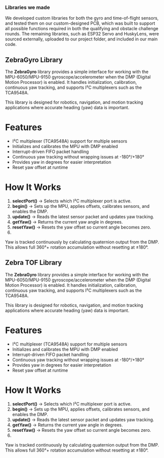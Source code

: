 ### Libraries we made

We developed custom libraries for both the gyro and time-of-flight sensors, and tested them on our custom-designed PCB, which was built to support all possible functions required in both the qualifying and obstacle challenge rounds. The remaining libraries, such as ESP32 Servo and HuskyLens, were sourced externally, uploaded to our project folder, and included in our main code.

## ZebraGyro Library

The **ZebraGyro** library provides a simple interface for working with the MPU-6050/MPU-9150 gyroscope/accelerometer when the DMP (Digital Motion Processor) is enabled. It handles initialization, calibration, continuous yaw tracking, and supports I²C multiplexers such as the TCA9548A.

This library is designed for robotics, navigation, and motion tracking applications where accurate heading (yaw) data is important.

# Features

- I²C multiplexer (TCA9548A) support for multiple sensors  
- Initializes and calibrates the MPU with DMP enabled  
- Interrupt-driven FIFO packet handling  
- Continuous yaw tracking without wrapping issues at -180°/+180°  
- Provides yaw in degrees for easier interpretation  
- Reset yaw offset at runtime  

# How It Works

1. **selectPort()** → Selects which I²C multiplexer port is active.  
2. **begin()** → Sets up the MPU, applies offsets, calibrates sensors, and enables the DMP.  
3. **update()** → Reads the latest sensor packet and updates yaw tracking.  
4. **getYaw()** → Returns the current yaw angle in degrees.  
5. **resetYaw()** → Resets the yaw offset so current angle becomes zero.
6. 
Yaw is tracked continuously by calculating quaternion output from the DMP. This allows full 360°+ rotation accumulation without resetting at ±180°.  

## Zebra TOF Library

The **ZebraGyro** library provides a simple interface for working with the MPU-6050/MPU-9150 gyroscope/accelerometer when the DMP (Digital Motion Processor) is enabled. It handles initialization, calibration, continuous yaw tracking, and supports I²C multiplexers such as the TCA9548A.

This library is designed for robotics, navigation, and motion tracking applications where accurate heading (yaw) data is important.

# Features

- I²C multiplexer (TCA9548A) support for multiple sensors  
- Initializes and calibrates the MPU with DMP enabled  
- Interrupt-driven FIFO packet handling  
- Continuous yaw tracking without wrapping issues at -180°/+180°  
- Provides yaw in degrees for easier interpretation  
- Reset yaw offset at runtime  

# How It Works

1. **selectPort()** → Selects which I²C multiplexer port is active.  
2. **begin()** → Sets up the MPU, applies offsets, calibrates sensors, and enables the DMP.  
3. **update()** → Reads the latest sensor packet and updates yaw tracking.  
4. **getYaw()** → Returns the current yaw angle in degrees.  
5. **resetYaw()** → Resets the yaw offset so current angle becomes zero.
6. 
Yaw is tracked continuously by calculating quaternion output from the DMP. This allows full 360°+ rotation accumulation without resetting at ±180°.  







